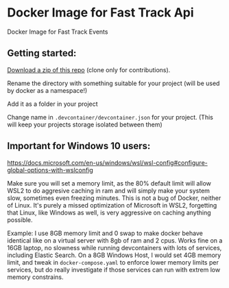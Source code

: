 # Docker Image for Fast Track Api
Docker Image for Fast Track Events

## Getting started:

[Download a zip of this repo](https://github.com/george-barbu-cc/fast-track-api/archive/main.zip) 
(clone only for contributions). 

Rename the directory with something suitable for your project
(will be used by docker as a namespace!)

Add it as a folder in your project

Change name in `.devcontainer/devcontainer.json` for your project.
(This will keep your projects storage isolated between them)


## Important for Windows 10 users:

https://docs.microsoft.com/en-us/windows/wsl/wsl-config#configure-global-options-with-wslconfig

Make sure you will set a memory limit, as the 80% default limit will allow WSL2 to do aggresive caching in ram
and will simply make your system slow, sometimes even freezing minutes. This is not a bug of Docker, neither of
Linux. It's purely a missed optimization of Microsoft in WSL2, forgetting that Linux, like Windows as well, is
very aggressive on caching anything possible.

Example: I use 8GB memory limit and 0 swap to make docker behave identical like on a virtual server with 8gb of ram
and 2 cpus. Works fine on a 16GB laptop, no slowness while running devcontainers with lots of services, including
Elastic Search. On a 8GB Windows Host, I would set 4GB memory limit, and tweak in `docker-compose.yaml` to enforce
lower memory limits per services, but do really investigate if those services can run with extrem low memory constrains.
